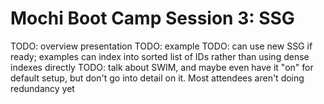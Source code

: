 # Mochi Boot Camp Session 3: SSG

TODO: overview presentation
TODO: example
TODO: can use new SSG if ready; examples can index into sorted list of IDs
  rather than using dense indexes directly
TODO: talk about SWIM, and maybe even have it "on" for default setup, but
  don't go into detail on it.  Most attendees aren't doing redundancy yet
